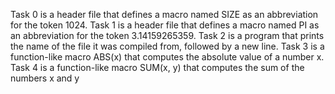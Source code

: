 Task 0 is a header file that defines a macro named SIZE as an abbreviation for the token 1024.
Task 1 is a header file that defines a macro named PI as an abbreviation for the token 3.14159265359.
Task 2 is a program that prints the name of the file it was compiled from, followed by a new line.
Task 3 is a function-like macro ABS(x) that computes the absolute value of a number x.
Task 4 is a function-like macro SUM(x, y) that computes the sum of the numbers x and y
